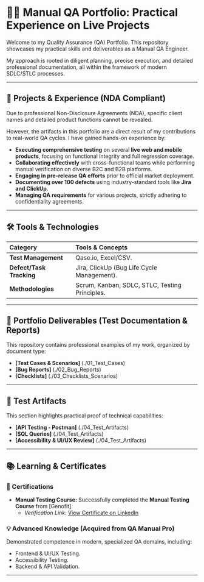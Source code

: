 # 👨‍💻 Manual QA Portfolio: Practical Experience on Live Projects

Welcome to my Quality Assurance (QA) Portfolio. This repository showcases my practical skills and deliverables as a Manual QA Engineer.

My approach is rooted in diligent planning, precise execution, and detailed professional documentation, all within the framework of modern SDLC/STLC processes.

---

## 💼 Projects & Experience (NDA Compliant)

Due to professional Non-Disclosure Agreements (NDA), specific client names and detailed product functions cannot be revealed.

However, the artifacts in this portfolio are a direct result of my contributions to real-world QA cycles. I have gained hands-on experience by:

* **Executing comprehensive testing** on several **live web and mobile products**, focusing on functional integrity and full regression coverage.
* **Collaborating effectively** with cross-functional teams while performing manual verification on diverse B2C and B2B platforms.
* **Engaging in pre-release QA efforts** prior to official market deployment.
* **Documenting over 100 defects** using industry-standard tools like **Jira and ClickUp**.
* **Managing QA requirements** for various projects, strictly adhering to confidentiality agreements.

---

## 🛠️ Tools & Technologies

| Category | Tools & Concepts |
| :--- | :--- |
| **Test Management** | Qase.io, Excel/CSV. |
| **Defect/Task Tracking** | Jira, ClickUp (Bug Life Cycle Management). |
| **Methodologies** | Scrum, Kanban, SDLC, STLC, Testing Principles. |

---

## 📂 Portfolio Deliverables (Test Documentation & Reports)

This repository contains professional examples of my work, organized by document type:

* **[Test Cases & Scenarios]** (./01_Test_Cases)
* **[Bug Reports]** (./02_Bug_Reports)
* **[Checklists]** (./03_Checklists_Scenarios)

---

## 🧪 Test Artifacts

This section highlights practical proof of technical capabilities:

* **[API Testing - Postman]** (./04_Test_Artifacts)
* **[SQL Queries]** (./04_Test_Artifacts)
* **[Accessibility & UI/UX Review]** (./04_Test_Artifacts)

---

## 📚 Learning & Certificates

### 📜 Certifications

* **Manual Testing Course:** Successfully completed the **Manual Testing Course** from [Genofit].
    * *Verification Link:* [View Certificate on LinkedIn]((https://www.linkedin.com/posts/tamta-makharadze-b4554b20a_%E1%83%9E%E1%83%9D%E1%83%A1%E1%83%A2%E1%83%94%E1%83%91%E1%83%98%E1%83%A1-%E1%83%AC%E1%83%94%E1%83%A0%E1%83%90-%E1%83%A0-%E1%83%9B%E1%83%98%E1%83%A7%E1%83%95%E1%83%90%E1%83%A0%E1%83%A1-%E1%83%93%E1%83%90-%E1%83%A0%E1%83%AA-%E1%83%90%E1%83%A0%E1%83%90%E1%83%A1%E1%83%93%E1%83%A0%E1%83%9D%E1%83%A1-activity-7378416314329096193-FH98?utm_source=share&utm_medium=member_desktop&rcm=ACoAADUeMKUBNOfwImyDmaREm60Y7utVriVny40))

### 💡 Advanced Knowledge (Acquired from QA Manual Pro)

Demonstrated competence in modern, specialized QA domains, including:

* Frontend & UI/UX Testing.
* Accessibility Testing.
* Backend & API Validation.

---
